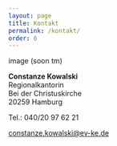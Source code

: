 ```yaml
---
layout: page
title: Kontakt
permalink: /kontakt/
order: 6
---
```


image (soon tm)

**Constanze Kowalski**  
Regionalkantorin  
Bei der Christuskirche  
20259 Hamburg  

Tel.: 040/20 97 62 21

constanze.kowalski@ev-ke.de

